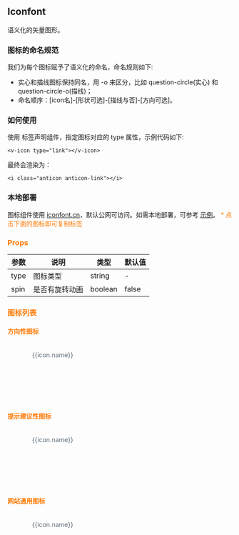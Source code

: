 <script>
    import Clipboard from 'clipboard'

    export default {
        data: function () {
            return {
                icons1: ['step-backward', 'step-forward', 'fast-backward', 'fast-forward', 'shrink', 'arrow-salt', 'down', 'up', 'left', 'right', 'caret-down', 'caret-up', 'caret-left', 'caret-right', 'up-circle', 'down-circle', 'left-circle', 'right-circle', 'up-circle-o', 'down-circle-o', 'left-circle-o', 'right-circle-o', 'double-right', 'double-left', 'verticle-right', 'verticle-left', 'forward', 'backward', 'rollback', 'enter', 'retweet', 'swap', 'swap-left', 'swap-right', 'arrow-right', 'arrow-up', 'arrow-down', 'arrow-left', 'play-circle', 'play-circle-o', 'up-square', 'down-square', 'left-square', 'right-square', 'up-square-o', 'down-square-o', 'left-square-o', 'right-square-o'],
                icons2: ['question', 'question-circle-o', 'question-circle', 'plus', 'plus-circle-o', 'plus-circle', 'pause', 'pause-circle-o', 'pause-circle', 'minus', 'minus-circle-o', 'minus-circle', 'plus-square', 'plus-square-o', 'minus-square', 'minus-square-o', 'info', 'info-circle-o', 'info-circle', 'exclamation', 'exclamation-circle-o', 'exclamation-circle', 'close', 'close-circle', 'close-circle-o', 'close-square', 'close-square-o', 'check', 'check-circle', 'check-circle-o', 'check-square', 'check-square-o', 'clock-circle-o', 'clock-circle'],
                icons3: ['lock', 'unlock', 'android', 'apple', 'apple-o', 'area-chart', 'pie-chart', 'bar-chart', 'dot-chart', 'bars', 'book', 'calendar', 'cloud', 'cloud-download', 'code', 'code-o', 'copy', 'credit-card', 'delete', 'desktop', 'download', 'edit', 'ellipsis', 'file', 'file-text', 'file-unknown', 'file-pdf', 'file-excel', 'file-jpg', 'file-ppt', 'folder', 'folder-open', 'github', 'hdd', 'frown', 'frown-o', 'meh', 'meh-o', 'smile', 'smile-o', 'inbox', 'laptop', 'appstore-o', 'appstore', 'line-chart', 'link', 'logout', 'mail', 'menu-fold', 'menu-unfold', 'mobile', 'notification', 'paper-clip', 'picture', 'poweroff', 'reload', 'search', 'setting', 'share-alt', 'shopping-cart', 'tablet', 'tag','tag-o', 'tags', 'tags-o', 'to-top', 'upload', 'user', 'video-camera', 'windows','windows-o', 'ie', 'chrome', 'home', 'loading', 'loading-3-quarters', 'cloud-upload-o', 'cloud-download-o', 'cloud-upload', 'cloud-o', 'star-o', 'star', 'heart-o', 'heart', 'environment', 'environment-o', 'eye', 'eye-o', 'camera', 'camera-o', 'aliwangwang', 'aliwangwang-o', 'save', 'team', 'solution', 'phone', 'filter', 'exception', 'export', 'customer-service', 'qrcode', 'scan', 'like', 'like-o', 'dislike', 'dislike-o', 'message', 'pay-circle', 'pay-circle-o', 'calculator', 'pushpin', 'pushpin-o', 'bulb', 'select','switcher','rocket'],
                Copied:false,
                type:String,
                content: [
                    [
                        'type',
                        '图标类型',
                        'String',
                        '-'
                    ],
                    [
                        'spin',
                        '是否有旋转动画',
                        'Boolean',
                        'false'
                    ]
                ]
            }
        },

        components: {
        },

        computed: {
            icons1Obj () {
                return this.icons1.map(name => {
                    return {name, justCopied: false}
                })
            },
            icons2Obj () {
                return this.icons2.map(name => {
                    return {name, justCopied: false}
                })
            },

            icons3Obj () {
                return this.icons3.map(name => {
                    return {name, justCopied: false}
                })
            }
        },

        mounted () {
            this.$nextTick(()=>{
                const clipboard = new Clipboard('.anticons-list li')
                var that = this
                clipboard.on('success', (e) => {
                    var target= e.trigger

                    target.className='icon-item copied'

                    setTimeout(() => {
                        target.className='icon-item'
                    }, 1000)
                })
            })
        },

        methods: {
            _getCopyCode: function(type) {
                return '<v-icon type="'+type+'"></v-icon>'
            },
            clickfunc: function(event){
                console.log(this);
                console.log(event);

            }
        }

    }

</script>
<style scoped>
    ul.anticons-list {
        margin: 20px 0;
        list-style: none;
        overflow: hidden;
    }
    ul.anticons-list li {
        float: left;
        margin: 5px 5px 5px 0;
        width: 155px;
        text-align: center;
        list-style: none;
        cursor: pointer;
        height: 110px; color: #5C6B77;
        -webkit-transition: all 0.2s ease;
        transition: all 0.2s ease;
        position: relative; padding-top: 10px;
    }
    ul.anticons-list li:hover {
        background-color: #4BB8FF;
        color: #fff;
        border-radius: 4px;
    }
    ul.anticons-list li.copied:hover {
        color: rgba(255,255,255,0.2);
    }
    ul.anticons-list li:after {
        position: absolute;
        top: 10px;
        left: 0;
        height: 100%;
        width: 100%;
        content: "Copied!";
        text-align: center;
        line-height: 110px;
        color: #fff;
        -webkit-transition: all 0.3s cubic-bezier(0.18, 0.89, 0.32, 1.28);
        transition: all 0.3s cubic-bezier(0.18, 0.89, 0.32, 1.28);
        opacity: 0;
    }
    ul.anticons-list li.copied:after {
        opacity: 1;
        top: 0;
    }
    .anticon {
        font-size: 26px;
        margin: 12px 0 16px;
    }
    .anticon-class {
        display: block;
        text-align: center;
        word-wrap: break-word;
    }

</style>

## Iconfont

语义化的矢量图形。

### 图标的命名规范

我们为每个图标赋予了语义化的命名，命名规则如下:
- 实心和描线图标保持同名，用 -o 来区分，比如 question-circle(实心) 和 question-circle-o(描线)；
- 命名顺序：[icon名]-[形状可选]-[描线与否]-[方向可选]。

### 如何使用

使用 标签声明组件，指定图标对应的 type 属性，示例代码如下:
```
<v-icon type="link"></v-icon>
```
最终会渲染为：
```
<i class="anticon anticon-link"></i>
```

### 本地部署

图标组件使用 [iconfont.cn](http://www.iconfont.cn/)，默认公网可访问。如需本地部署，可参考 [示例](https://github.com/ant-design/antd-init/tree/master/examples/local-iconfont)。
<font color="#ff7800">* 点击下面的图标即可复制标签<font>

### Props
| 参数      | 说明          | 类型      | 默认值  |
|---------- |-------------- |---------- |-------- |
| type | 图标类型	 | string | - |
| spin | 是否有旋转动画 | boolean | false |

### 图标列表

#### 方向性图标

<ul class="anticons-list">
  <li class="icon-item" v-for="icon in icons1Obj" :class="{copied: Copied}" :data-clipboard-text="_getCopyCode(icon.name)">
    <v-icon :type="icon.name"></v-icon> 
    <span class="anticon-class">{{icon.name}}</span>
  </li>
</ul>

#### 提示建议性图标

<ul class="anticons-list">
  <li class="icon-item" v-for="icon in icons2Obj" :class="{copied: Copied}" :data-clipboard-text="_getCopyCode(icon.name)">
    <v-icon :type="icon.name"></v-icon> 
    <span class="anticon-class">{{icon.name}}</span>
  </li>
</ul>

#### 网站通用图标

<ul class="anticons-list">
  <li class="icon-item" v-for="icon in icons3Obj" :class="{copied: Copied}" :data-clipboard-text="_getCopyCode(icon.name)">
    <v-icon :type="icon.name"></v-icon>    
    <span class="anticon-class">{{icon.name}}</span>
  </li>
</ul>
